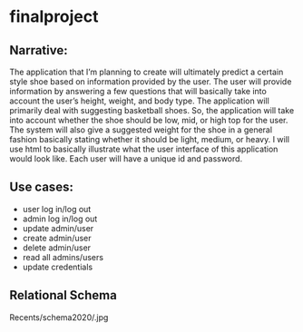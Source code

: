 # finalproject

## Narrative:
The application that I’m planning to create will ultimately predict a certain style shoe based on information provided by the user. The user will provide information by answering a few questions that will basically take into account the user’s height, weight, and body type. The application will primarily deal with suggesting basketball shoes. So, the application will take into account whether the shoe should be low, mid, or high top for the user. The system will also give a suggested weight for the shoe in a general fashion basically stating whether it should be light, medium, or heavy. I will use html to basically illustrate what the user interface of this application would look like. Each user will have a unique id and password.

## Use cases: 
* user log in/log out
* admin log in/log out
* update admin/user 
* create admin/user
* delete admin/user 
* read all admins/users
* update credentials

## Relational Schema
Recents/schema2020/.jpg

